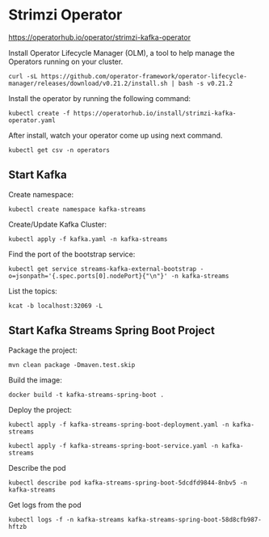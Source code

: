 # Strimzi Operator
https://operatorhub.io/operator/strimzi-kafka-operator

Install Operator Lifecycle Manager (OLM), a tool to help manage the Operators running on your cluster.
```
curl -sL https://github.com/operator-framework/operator-lifecycle-manager/releases/download/v0.21.2/install.sh | bash -s v0.21.2
```
Install the operator by running the following command:
```
kubectl create -f https://operatorhub.io/install/strimzi-kafka-operator.yaml
```
After install, watch your operator come up using next command.
```
kubectl get csv -n operators
```

## Start Kafka
Create namespace:
```
kubectl create namespace kafka-streams
```
Create/Update Kafka Cluster:
```
kubectl apply -f kafka.yaml -n kafka-streams
```
Find the port of the bootstrap service:
```
kubectl get service streams-kafka-external-bootstrap -o=jsonpath='{.spec.ports[0].nodePort}{"\n"}' -n kafka-streams
```
List the topics:
```
kcat -b localhost:32069 -L
```

## Start Kafka Streams Spring Boot Project
Package the project:
```
mvn clean package -Dmaven.test.skip
```
Build the image:
```
docker build -t kafka-streams-spring-boot .
```
Deploy the project:
```
kubectl apply -f kafka-streams-spring-boot-deployment.yaml -n kafka-streams
```
```
kubectl apply -f kafka-streams-spring-boot-service.yaml -n kafka-streams
```
Describe the pod
```
kubectl describe pod kafka-streams-spring-boot-5dcdfd9844-8nbv5 -n kafka-streams
```
Get logs from the pod
```
kubectl logs -f -n kafka-streams kafka-streams-spring-boot-58d8cfb987-hftzb
```
